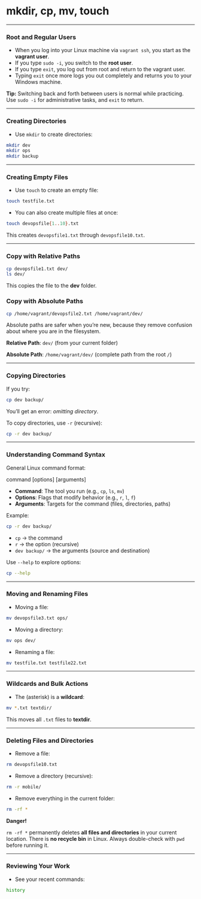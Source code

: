 # mkdir, cp, mv, touch

---

### Root and Regular Users

- When you log into your Linux machine via `vagrant ssh`, you start as the **vagrant user**.
- If you type `sudo -i`, you switch to the **root user**.
- If you type `exit`, you log out from root and return to the vagrant user.
- Typing `exit` once more logs you out completely and returns you to your Windows machine.

**Tip:** Switching back and forth between users is normal while practicing. Use `sudo -i` for administrative tasks, and `exit` to return.

---

### Creating Directories

- Use `mkdir` to create directories:

```bash
mkdir dev
mkdir ops
mkdir backup
```

---

### Creating Empty Files

- Use `touch` to create an empty file:

```bash
touch testfile.txt
```

- You can also create multiple files at once:

```bash
touch devopsfile{1..10}.txt
```

This creates `devopsfile1.txt` through `devopsfile10.txt`.

---

### Copy with Relative Paths

```bash
cp devopsfile1.txt dev/
ls dev/
```

This copies the file to the **dev** folder.

### Copy with Absolute Paths

```bash
cp /home/vagrant/devopsfile2.txt /home/vagrant/dev/
```

Absolute paths are safer when you’re new, because they remove confusion about where you are in the filesystem.

**Relative Path**: `dev/` (from your current folder)

**Absolute Path**: `/home/vagrant/dev/` (complete path from the root `/`)

---

### **Copying Directories**

If you try:

```bash
cp dev backup/
```

You’ll get an error: *omitting directory*.

To copy directories, use `-r` (recursive):

```bash
cp -r dev backup/
```

---

### **Understanding Command Syntax**

General Linux command format:

command [options] [arguments]

- **Command**: The tool you run (e.g., `cp`, `ls`, `mv`)
- **Options**: Flags that modify behavior (e.g., `r`, `l`, `f`)
- **Arguments**: Targets for the command (files, directories, paths)

Example:

```bash
cp -r dev backup/
```

- `cp` → the command
- `r` → the option (recursive)
- `dev backup/` → the arguments (source and destination)

Use `--help` to explore options:

```bash
cp --help
```

---

### **Moving and Renaming Files**

- Moving a file:

```bash
mv devopsfile3.txt ops/
```

- Moving a directory:

```bash
mv ops dev/
```

- Renaming a file:

```bash
mv testfile.txt testfile22.txt
```

---

### **Wildcards and Bulk Actions**

- The  (asterisk) is a **wildcard**:

```bash
mv *.txt textdir/
```

This moves all `.txt` files to **textdir**.

---

### **Deleting Files and Directories**

- Remove a file:

```bash
rm devopsfile10.txt
```

- Remove a directory (recursive):

```bash
rm -r mobile/
```

- Remove everything in the current folder:

```bash
rm -rf *
```

**Danger!**

`rm -rf *` permanently deletes **all files and directories** in your current location. There is **no recycle bin** in Linux. Always double-check with `pwd` before running it.

---

### **Reviewing Your Work**

- See your recent commands:

```bash
history
```